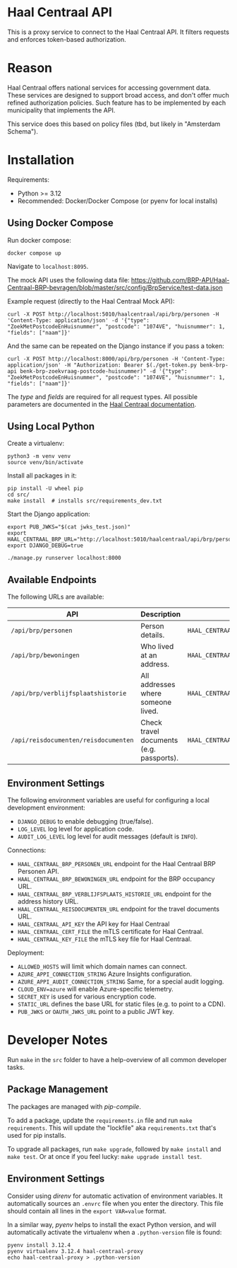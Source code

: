# Haal Centraal API

This is a proxy service to connect to the Haal Centraal API.
It filters requests and enforces token-based authorization.

# Reason

Haal Centraal offers national services for accessing government data.
These services are designed to support broad access, and don't offer much refined authorization policies.
Such feature has to be implemented by each municipality that implements the API.

This service does this based on policy files (tbd, but likely in "Amsterdam Schema").

# Installation

Requirements:

* Python >= 3.12
* Recommended: Docker/Docker Compose (or pyenv for local installs)

## Using Docker Compose

Run docker compose:
```shell
docker compose up
```

Navigate to `localhost:8095`.

The mock API uses the following data file: https://github.com/BRP-API/Haal-Centraal-BRP-bevragen/blob/master/src/config/BrpService/test-data.json

Example request (directly to the Haal Centraal Mock API):

    curl -X POST http://localhost:5010/haalcentraal/api/brp/personen -H 'Content-Type: application/json' -d '{"type": "ZoekMetPostcodeEnHuisnummer", "postcode": "1074VE", "huisnummer": 1, "fields": ["naam"]}'

And the same can be repeated on the Django instance if you pass a token:

    curl -X POST http://localhost:8000/api/brp/personen -H 'Content-Type: application/json' -H "Authorization: Bearer $(./get-token.py benk-brp-api benk-brp-zoekvraag-postcode-huisnummer)" -d '{"type": "ZoekMetPostcodeEnHuisnummer", "postcode": "1074VE", "huisnummer": 1, "fields": ["naam"]}'

The *type* and *fields* are required for all request types.
All possible parameters are documented in the [Haal Centraal documentation](https://brp-api.github.io/Haal-Centraal-BRP-bevragen/).

## Using Local Python


Create a virtualenv:

```shell
python3 -m venv venv
source venv/bin/activate
```

Install all packages in it:
```shell
pip install -U wheel pip
cd src/
make install  # installs src/requirements_dev.txt
```

Start the Django application:
```shell
export PUB_JWKS="$(cat jwks_test.json)"
export HAAL_CENTRAAL_BRP_URL="http://localhost:5010/haalcentraal/api/brp/personen"
export DJANGO_DEBUG=true

./manage.py runserver localhost:8000
```

## Available Endpoints

The following URLs are available:

| API                                  | Description                              | Setting for Proxy URL                            | Docs                                                                     |
|--------------------------------------|------------------------------------------|--------------------------------------------------|--------------------------------------------------------------------------|
| `/api/brp/personen`                  | Person details.                          | `HAAL_CENTRAAL_BRP_PERSONEN_URL`                 | [docs](https://brp-api.github.io/Haal-Centraal-BRP-bevragen/)            |
| `/api/brp/bewoningen`                | Who lived at an address.                 | `HAAL_CENTRAAL_BRP_BEWONINGEN_URL`               | [docs](https://brp-api.github.io/Haal-Centraal-BRP-bewoning/)            |
| `/api/brp/verblijfsplaatshistorie`   | All addresses where someone lived.       | `HAAL_CENTRAAL_BRP_VERBLIJFSPLAATS_HISTORIE_URL` | [docs](https://brp-api.github.io/Haal-Centraal-BRP-historie-bevragen/)   |
| `/api/reisdocumenten/reisdocumenten` | Check travel documents (e.g. passports). | `HAAL_CENTRAAL_REISDOCUMENTEN_URL`               | [docs](https://brp-api.github.io/Haal-Centraal-Reisdocumenten-bevragen/) |

## Environment Settings

The following environment variables are useful for configuring a local development environment:

* `DJANGO_DEBUG` to enable debugging (true/false).
* `LOG_LEVEL` log level for application code.
* `AUDIT_LOG_LEVEL` log level for audit messages (default is `INFO`).

Connections:

* `HAAL_CENTRAAL_BRP_PERSONEN_URL` endpoint for the Haal Centraal BRP Personen API.
* `HAAL_CENTRAAL_BRP_BEWONINGEN_URL` endpoint for the BRP occupancy URL.
* `HAAL_CENTRAAL_BRP_VERBLIJFSPLAATS_HISTORIE_URL` endpoint for the address history URL.
* `HAAL_CENTRAAL_REISDOCUMENTEN_URL` endpoint for the travel documents URL.
* `HAAL_CENTRAAL_API_KEY` the API key for Haal Centraal
* `HAAL_CENTRAAL_CERT_FILE` the mTLS certificate for Haal Centraal.
* `HAAL_CENTRAAL_KEY_FILE` the mTLS key file for Haal Centraal.

Deployment:

* `ALLOWED_HOSTS` will limit which domain names can connect.
* `AZURE_APPI_CONNECTION_STRING` Azure Insights configuration.
* `AZURE_APPI_AUDIT_CONNECTION_STRING` Same, for a special audit logging.
* `CLOUD_ENV=azure` will enable Azure-specific telemetry.
* `SECRET_KEY` is used for various encryption code.
* `STATIC_URL` defines the base URL for static files (e.g. to point to a CDN).
* `PUB_JWKS` or `OAUTH_JWKS_URL` point to a public JWT key.

# Developer Notes

Run `make` in the `src` folder to have a help-overview of all common developer tasks.

## Package Management

The packages are managed with *pip-compile*.

To add a package, update the `requirements.in` file and run `make requirements`.
This will update the "lockfile" aka `requirements.txt` that's used for pip installs.

To upgrade all packages, run `make upgrade`, followed by `make install` and `make test`.
Or at once if you feel lucky: `make upgrade install test`.

## Environment Settings

Consider using *direnv* for automatic activation of environment variables.
It automatically sources an ``.envrc`` file when you enter the directory.
This file should contain all lines in the `export VAR=value` format.

In a similar way, *pyenv* helps to install the exact Python version,
and will automatically activate the virtualenv when a `.python-version` file is found:

```shell
pyenv install 3.12.4
pyenv virtualenv 3.12.4 haal-centraal-proxy
echo haal-centraal-proxy > .python-version
```
